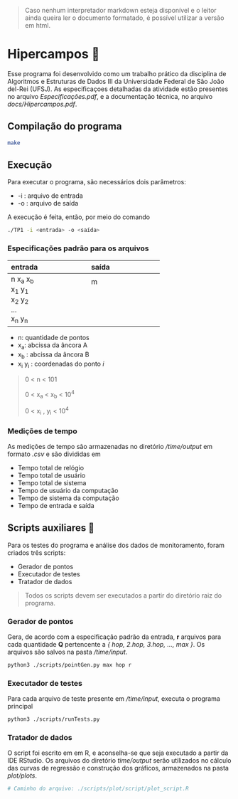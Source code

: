 > Caso nenhum interpretador markdown esteja disponível e o leitor ainda queira ler o documento formatado, é possível utilizar a versão em html.

# Hipercampos :triangular_ruler:

Esse programa foi desenvolvido como um trabalho prático da disciplina de Algoritmos e Estruturas de Dados III da Universidade Federal de São João del-Rei (UFSJ). As especificaçoes detalhadas da atividade estão presentes no arquivo *Especificações.pdf*, e a documentação técnica, no arquivo *docs/Hipercampos.pdf*.

## Compilação do programa 

```bash
make
```

## Execução 

Para executar o programa, são necessários dois parâmetros:

- -i : arquivo de entrada
- -o : arquivo de saída

A execução é feita, então, por meio do comando

```bash
./TP1 -i <entrada> -o <saída>
```

### Especificações padrão para os arquivos 

| entrada <img width=100/> | saída <img width=100/> |
| ------------------------ | ---------------------- |
| n x<sub>a</sub> x<sub>b</sub></br>x<sub>1</sub> y<sub>1</sub></br>x<sub>2</sub> y<sub>2</sub></br>...</br> x<sub>n</sub> y<sub>n</sub></br>| m</br></br></br></br></br> |

- n: quantidade de pontos
- x<sub>a</sub>: abcissa da âncora A
- x<sub>b</sub> : abcissa da âncora B
- x<sub>i</sub> y<sub>i</sub> : coordenadas do ponto *i*

> 0 < n < 101
> 
> 0 < x<sub>a</sub> < x<sub>b</sub> < 10<sup>4</sup>
> 
> 0 < x<sub>i</sub> , y<sub>i</sub> < 10<sup>4</sup>

### Medições de tempo 

As medições de tempo são armazenadas no diretório */time/output* em formato *.csv* e são divididas em

- Tempo total de relógio
- Tempo total de usuário
- Tempo total de sistema
- Tempo de usuário da computação
- Tempo de sistema da computação
- Tempo de entrada e saída

## Scripts auxiliares :link:

Para os testes do programa e análise dos dados de monitoramento, foram
criados três scripts: 

- Gerador de pontos      
- Executador de testes   
- Tratador de dados      

> Todos os scripts devem ser executados a partir do diretório raiz do programa.

### Gerador de pontos

Gera, de acordo com a especificação padrão da entrada, **r** arquivos para cada quantidade **Q** pertencente a *{ hop, 2.hop, 3.hop, ..., max }*. Os arquivos são salvos na pasta */time/input*.

```bash
python3 ./scripts/pointGen.py max hop r
```

### Executador de testes

Para cada arquivo de teste presente em */time/input*, executa o programa principal

```bash
python3 ./scripts/runTests.py
```

### Tratador de dados

O script foi escrito em em R, e aconselha-se que seja executado a partir da IDE RStudio. Os arquivos do diretório *time/output* serão utilizados no
cálculo das curvas de regressão e construção dos gráficos, armazenados na pasta *plot/plots*.

```bash
# Caminho do arquivo: ./scripts/plot/script/plot_script.R
```
